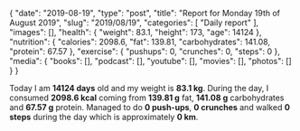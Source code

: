 {
    "date": "2019-08-19",
    "type": "post",
    "title": "Report for Monday 19th of August 2019",
    "slug": "2019\/08\/19",
    "categories": [
        "Daily report"
    ],
    "images": [],
    "health": {
        "weight": 83.1,
        "height": 173,
        "age": 14124
    },
    "nutrition": {
        "calories": 2098.6,
        "fat": 139.81,
        "carbohydrates": 141.08,
        "protein": 67.57
    },
    "exercise": {
        "pushups": 0,
        "crunches": 0,
        "steps": 0
    },
    "media": {
        "books": [],
        "podcast": [],
        "youtube": [],
        "movies": [],
        "photos": []
    }
}

Today I am <strong>14124 days</strong> old and my weight is <strong>83.1 kg</strong>. During the day, I consumed <strong>2098.6 kcal</strong> coming from <strong>139.81 g</strong> fat, <strong>141.08 g</strong> carbohydrates and <strong>67.57 g</strong> protein. Managed to do <strong>0 push-ups</strong>, <strong>0 crunches</strong> and walked <strong>0 steps</strong> during the day which is approximately <strong>0 km</strong>.